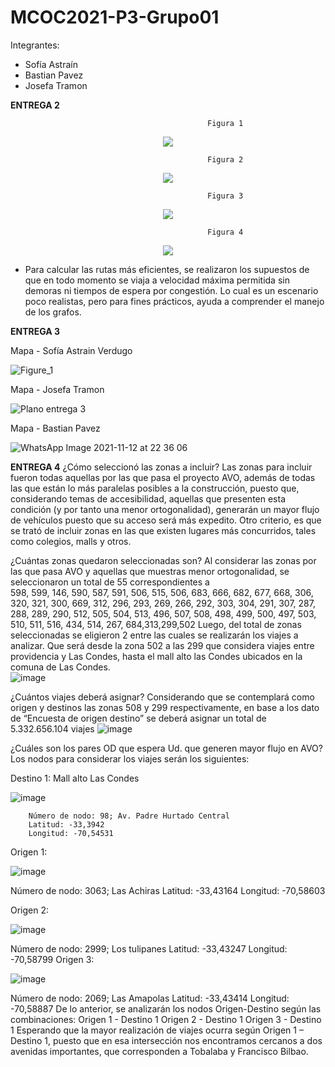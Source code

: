 # MCOC2021-P3-Grupo01

Integrantes:

- Sofía Astraín
- Bastian Pavez
- Josefa Tramon

**ENTREGA 2**

                                                Figura 1

<div align="center">
<img src=https://user-images.githubusercontent.com/88339083/140987664-9cffc893-c697-4c4d-a431-eda5eef753c3.png >
</div>



                                                Figura 2 
<div align="center">
<img src=https://user-images.githubusercontent.com/62305749/141021100-a1365dd9-a0e8-4fc4-8c8c-9f900af8bf37.png >
</div>


                                                             
                                                Figura 3
<div align="center">
<img src=https://user-images.githubusercontent.com/88339083/140987867-1f26aa7a-8f9c-45ad-9253-89fcaa950387.png >
</div>                                               


                                                Figura 4                              
<div align="center">      
<img src=https://user-images.githubusercontent.com/88339083/140987888-392371ad-ebde-490f-aa2b-df9bed5c6ae9.png >
</div> 


* Para calcular las rutas más eficientes, se realizaron los supuestos de que en todo momento se viaja a velocidad máxima permitida sin demoras ni tiempos de espera por congestión. Lo cual es un escenario poco realistas, pero para fines prácticos, ayuda a comprender el  manejo de los grafos.

**ENTREGA 3**

Mapa - Sofía Astrain Verdugo

![Figure_1](https://user-images.githubusercontent.com/88336928/141456651-61ae4bda-7545-40c4-ab7e-225dab7c091b.png)

Mapa - Josefa Tramon

![Plano entrega 3](https://user-images.githubusercontent.com/62305749/141600357-f84a619a-3fe2-41f7-8b67-1884c30bb424.png)

Mapa - Bastian Pavez

![WhatsApp Image 2021-11-12 at 22 36 06](https://user-images.githubusercontent.com/88339083/141600923-52cae84b-c348-4640-8f15-7692c56e712d.jpeg)


**ENTREGA 4**
¿Cómo seleccionó las zonas a incluir?
Las zonas para incluir fueron todas aquellas por las que pasa el proyecto AVO, además de todas las que están lo más paralelas posibles a la construcción, puesto que, considerando temas de accesibilidad, aquellas que presenten esta condición (y por tanto una menor ortogonalidad), generarán un mayor flujo de vehículos puesto que su acceso será más expedito. 
Otro criterio, es que se trató de incluir zonas en las que existen lugares más concurridos, tales como colegios, malls y otros. 

¿Cuántas zonas quedaron seleccionadas son?
Al considerar las zonas por las que pasa AVO y aquellas que muestras menor ortogonalidad, se seleccionaron un total de 55 correspondientes a  
598, 599, 146, 590, 587, 591, 506, 515, 506, 683, 666, 682, 677, 668, 306, 320, 321, 300, 669, 312, 296, 293, 269, 266, 292, 303, 304, 291, 307, 287, 288, 289, 290, 512, 505, 504, 513, 496, 507, 508, 498, 499, 500, 497, 503, 510, 511, 516, 434, 514, 267, 684,313,299,502
Luego, del total de zonas seleccionadas se eligieron 2 entre las cuales se realizarán los viajes a analizar. Que será desde la zona 502 a las 299 que considera viajes entre providencia y Las Condes, hasta el mall alto las Condes ubicados en la comuna de Las Condes.  
 ![image](https://user-images.githubusercontent.com/88339083/142694222-6920747d-926e-4759-9c20-b2e70e84db28.png)

¿Cuántos viajes deberá asignar?
Considerando que se contemplará como origen y destinos las zonas 508 y 299 respectivamente, en base a los dato de “Encuesta de origen destino” se deberá asignar un total de 5.332.656.104 viajes
 ![image](https://user-images.githubusercontent.com/88339083/142694267-a6d6f974-5edc-4fef-a2ec-c066850976da.png)


¿Cuáles son los pares OD que espera Ud. que generen mayor flujo en AVO?
Los nodos para considerar los viajes serán los siguientes:

Destino 1: Mall alto Las Condes

![image](https://user-images.githubusercontent.com/88339083/142694283-8f06b5c1-d5b8-4766-a996-4daef7a4ffc5.png)

		Número de nodo: 98; Av. Padre Hurtado Central 
		Latitud: -33,3942
		Longitud: -70,54531

Origen 1:
 
 ![image](https://user-images.githubusercontent.com/88339083/142694332-68b747d9-6730-4809-b525-9bd9bd76cf01.png)

 
Número de nodo: 3063; Las Achiras
		Latitud: -33,43164
		Longitud: -70,58603


Origen 2:

![image](https://user-images.githubusercontent.com/88339083/142694349-74201217-bd6e-4507-88ae-ec8ba3d2c7bf.png)


Número de nodo: 2999; Los tulipanes 
		Latitud: -33,43247
		Longitud: -70,58799
Origen 3:
 
 ![image](https://user-images.githubusercontent.com/88339083/142694360-ce80f62b-aab3-4c18-ac5c-e1365c3425c1.png)

 
Número de nodo: 2069; Las Amapolas 
		Latitud: -33,43414
		Longitud: -70,58887
De lo anterior, se analizarán los nodos Origen-Destino según las combinaciones:
	Origen 1 - Destino 1
	Origen 2 - Destino 1
	Origen 3 - Destino 1
Esperando que la mayor realización de viajes ocurra según Origen 1 – Destino 1, puesto que en esa intersección nos encontramos cercanos a dos avenidas importantes, que corresponden a Tobalaba y Francisco Bilbao.


